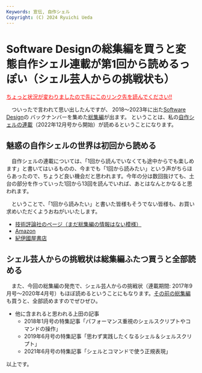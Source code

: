 ```yaml
---
Keywords: 宣伝, 自作シェル
Copyright: (C) 2024 Ryuichi Ueda
---
```


# Software Designの総集編を買うと変態自作シェル連載が第1回から読めるっぽい（シェル芸人からの挑戦状も）

<a style="color:red" href="/?post=20241103">ちょっと状況が変わりましたので先にこのリンク先を読んでください!!</a>

　ついったで言われて思い出したんですが、
2018〜2023年に出た[Software Design](https://gihyo.jp/magazine/SD)の
バックナンバーを集めた[総集編](https://amzn.to/3ZH7PAa)が出ます。
ということは、私の[自作シェルの連載](https://b.ueda.tech/?page=sd_rusty_bash)（2022年12月号から開始）が読めるということになります。


## 魅惑の自作シェルの世界は初回から読める

　自作シェルの連載については、「1回から読んでいなくても途中からでも楽しめます」と書いてはいるものの、今までも「1回から読みたい」という声がちらほらあったので、ちょうど良い機会だと思われます。今年の分は数回抜けても、土台の部分を作っていった1回から13回を読んでいれば、あとはなんとかなると思われます。

　ということで、「1回から読みたい」と書いた皆様もそうでない皆様も、お買い求めいただくようおねがいいたします。


* [技術評論社のページ（まだ総集編の情報はない模様）](https://gihyo.jp/magazine/SD)
* [Amazon](https://amzn.to/3ZH7PAa)
* [紀伊國屋書店](https://www.kinokuniya.co.jp/f/dsg-01-9784297144715)

## シェル芸人からの挑戦状は総集編ふたつ買うと全部読める

　また、今回の総集編の発売で、シェル芸人からの挑戦状（連載期間: 2017年9月号〜2020年4月号）もほぼ読めるということにもなります。[その前の総集編](https://amzn.to/3XBsLG6)も買うと、全部読めますのでぜひぜひ。


* 他に含まれると思われる上田の記事
    * 2018年1月号の特集記事「パフォーマンス重視のシェルスクリプトやコマンドの操作」
    * 2019年6月号の特集記事「思わず実践したくなるシェル＆シェルスクリプト」
    * 2021年6月号の特集記事「シェルとコマンドで使う正規表現」


以上です。
